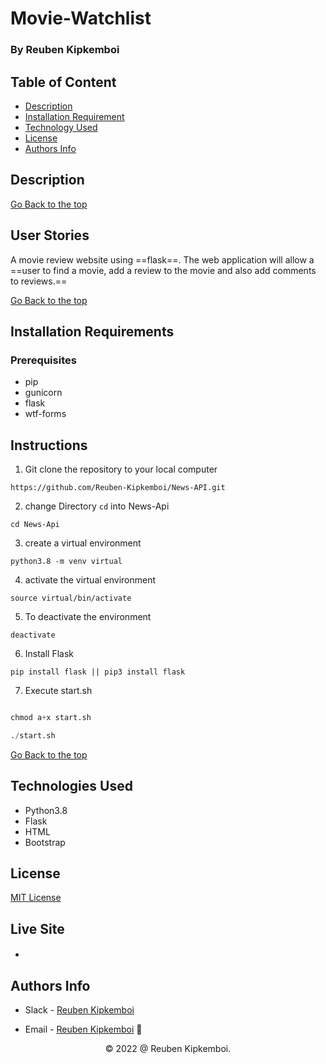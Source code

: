 # Movie-Watchlist 

### By Reuben Kipkemboi

## Table of Content

+ [Description](#description)
+ [Installation Requirement](#installation-requirements)
+ [Technology Used](#technologies-used)
+ [License](#license)
+ [Authors Info](#authors-info)

## Description



[Go Back to the top](#movie-watchlist)


## User Stories

A movie review website using ==flask==. The web application will allow a ==user to find a movie, add a review to the movie and also add comments to reviews.==

[Go Back to the top](#movie-list)


## Installation Requirements

### Prerequisites

- pip
- gunicorn
- flask
- wtf-forms

## Instructions

1) Git clone the repository to your local computer
```
https://github.com/Reuben-Kipkemboi/News-API.git
```
2. change Directory `cd` into News-Api

```
cd News-Api
```
3. create a virtual environment

```
python3.8 -m venv virtual
```
4. activate the virtual environment 
```
source virtual/bin/activate

```
5. To deactivate the environment

```
deactivate
```

6. Install Flask

```
pip install flask || pip3 install flask
```
7. Execute start.sh

```python

chmod a+x start.sh

./start.sh

```

[Go Back to the top](#movie-list)


## Technologies Used

- Python3.8
- Flask
- HTML
- Bootstrap

## License
[MIT License](LICENSE)

## Live Site
* #### 

## Authors Info
* Slack - [Reuben Kipkemboi]()

* Email - [Reuben Kipkemboi](https://gmail.com) :email: 


<p align = "center">
    &copy; 2022 @ Reuben Kipkemboi.
</p>